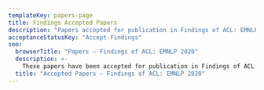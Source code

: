 ```yaml
---
templateKey: papers-page
title: Findings Accepted Papers
description: "Papers accepted for publication in Findings of ACL: EMNLP 2020"
acceptanceStatusKey: "Accept-Findings"
seo:
  browserTitle: "Papers – Findings of ACL: EMNLP 2020"
  description: >-
    These papers have been accepted for publication in Findings of ACL
  title: "Accepted Papers – Findings of ACL: EMNLP 2020"
---
```


